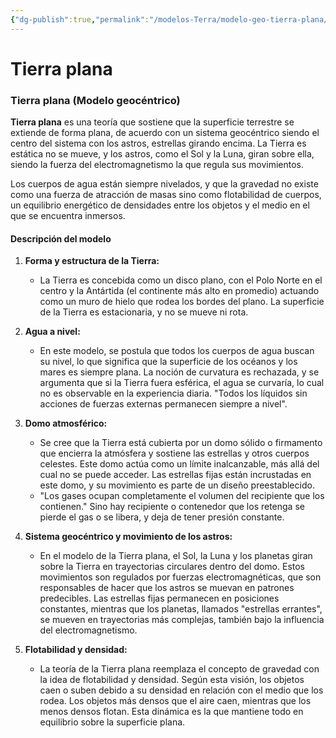 ```yaml
---
{"dg-publish":true,"permalink":"/modelos-Terra/modelo-geo-tierra-plana/"}
---
```


# Tierra plana

### Tierra plana (Modelo geocéntrico)

**Tierra plana** es una teoría que sostiene que la superficie terrestre se extiende de forma plana, de acuerdo con un sistema geocéntrico siendo el centro del sistema con los astros, estrellas girando encima. La Tierra es estática no se mueve, y los astros, como el Sol y la Luna, giran sobre ella, siendo la fuerza del electromagnetismo la que regula sus movimientos. 

Los cuerpos de agua están siempre nivelados, y que la gravedad no existe como una fuerza de atracción de masas sino como flotabilidad de cuerpos, un equilibrio energético de densidades entre los objetos y el medio en el que se encuentra inmersos.

#### Descripción del modelo

1. **Forma y estructura de la Tierra:**
   - La Tierra es concebida como un disco plano, con el Polo Norte en el centro y la Antártida (el continente más alto en promedio) actuando como un muro de hielo que rodea los bordes del plano. La superficie de la Tierra es estacionaria, y no se mueve ni rota.

2. **Agua a nivel:**
   - En este modelo, se postula que todos los cuerpos de agua buscan su nivel, lo que significa que la superficie de los océanos y los mares es siempre plana. La noción de curvatura es rechazada, y se argumenta que si la Tierra fuera esférica, el agua se curvaría, lo cual no es observable en la experiencia diaria. "Todos los líquidos sin acciones de fuerzas externas permanecen siempre a nivel".

3. **Domo atmosférico:**
   - Se cree que la Tierra está cubierta por un domo sólido o firmamento que encierra la atmósfera y sostiene las estrellas y otros cuerpos celestes. Este domo actúa como un límite inalcanzable, más allá del cual no se puede acceder. Las estrellas fijas están incrustadas en este domo, y su movimiento es parte de un diseño preestablecido. 
   - "Los gases ocupan completamente el volumen del recipiente que los contienen." Sino hay recipiente o contenedor que los retenga se pierde el gas o se libera, y deja de tener presión constante.

4. **Sistema geocéntrico y movimiento de los astros:**
   - En el modelo de la Tierra plana, el Sol, la Luna y los planetas giran sobre la Tierra en trayectorias circulares dentro del domo. Estos movimientos son regulados por fuerzas electromagnéticas, que son responsables de hacer que los astros se muevan en patrones predecibles. Las estrellas fijas permanecen en posiciones constantes, mientras que los planetas, llamados "estrellas errantes", se mueven en trayectorias más complejas, también bajo la influencia del electromagnetismo.

5. **Flotabilidad y densidad:**
   - La teoría de la Tierra plana reemplaza el concepto de gravedad con la idea de flotabilidad y densidad. Según esta visión, los objetos caen o suben debido a su densidad en relación con el medio que los rodea. Los objetos más densos que el aire caen, mientras que los menos densos flotan. Esta dinámica es la que mantiene todo en equilibrio sobre la superficie plana.
